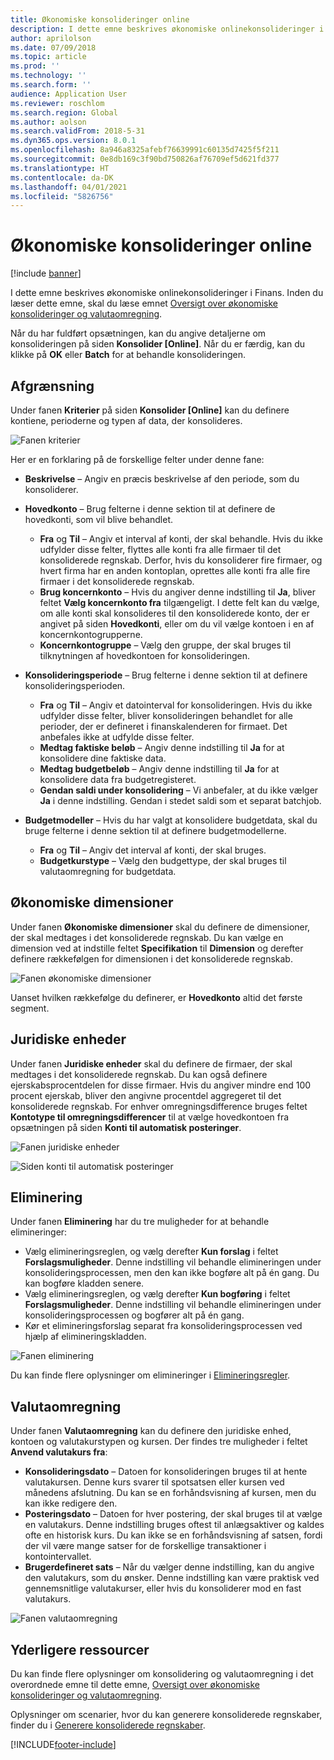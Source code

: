 ```yaml
---
title: Økonomiske konsolideringer online
description: I dette emne beskrives økonomiske onlinekonsolideringer i Finans.
author: aprilolson
ms.date: 07/09/2018
ms.topic: article
ms.prod: ''
ms.technology: ''
ms.search.form: ''
audience: Application User
ms.reviewer: roschlom
ms.search.region: Global
ms.author: aolson
ms.search.validFrom: 2018-5-31
ms.dyn365.ops.version: 8.0.1
ms.openlocfilehash: 8a946a8325afebf76639991c60135d7425f5f211
ms.sourcegitcommit: 0e8db169c3f90bd750826af76709ef5d621fd377
ms.translationtype: HT
ms.contentlocale: da-DK
ms.lasthandoff: 04/01/2021
ms.locfileid: "5826756"
---
```

# <a name="online-financial-consolidations"></a>Økonomiske konsolideringer online

[!include [banner](../includes/banner.md)]

I dette emne beskrives økonomiske onlinekonsolideringer i Finans. Inden du læser dette emne, skal du læse emnet [Oversigt over økonomiske konsolideringer og valutaomregning](financial-consolidations-currency-translation.md).

Når du har fuldført opsætningen, kan du angive detaljerne om konsolideringen på siden **Konsolider [Online]**. Når du er færdig, kan du klikke på **OK** eller **Batch** for at behandle konsolideringen.

## <a name="criteria"></a>Afgrænsning
Under fanen **Kriterier** på siden **Konsolider [Online]** kan du definere kontiene, perioderne og typen af data, der konsolideres.

![Fanen kriterier](./media/criteria-consolidate-online.png "Fanen kriterier")

Her er en forklaring på de forskellige felter under denne fane:

- **Beskrivelse** – Angiv en præcis beskrivelse af den periode, som du konsoliderer.
- **Hovedkonto** – Brug felterne i denne sektion til at definere de hovedkonti, som vil blive behandlet.

    - **Fra** og **Til** – Angiv et interval af konti, der skal behandle. Hvis du ikke udfylder disse felter, flyttes alle konti fra alle firmaer til det konsoliderede regnskab. Derfor, hvis du konsoliderer fire firmaer, og hvert firma har en anden kontoplan, oprettes alle konti fra alle fire firmaer i det konsoliderede regnskab.
    - **Brug koncernkonto** – Hvis du angiver denne indstilling til **Ja**, bliver feltet **Vælg koncernkonto fra** tilgængeligt. I dette felt kan du vælge, om alle konti skal konsolideres til den konsoliderede konto, der er angivet på siden **Hovedkonti**, eller om du vil vælge kontoen i en af koncernkontogrupperne.
    - **Koncernkontogruppe** – Vælg den gruppe, der skal bruges til tilknytningen af hovedkontoen for konsolideringen.

- **Konsolideringsperiode** – Brug felterne i denne sektion til at definere konsolideringsperioden.

    - **Fra** og **Til** – Angiv et datointerval for konsolideringen. Hvis du ikke udfylder disse felter, bliver konsolideringen behandlet for alle perioder, der er defineret i finanskalenderen for firmaet. Det anbefales ikke at udfylde disse felter.
    - **Medtag faktiske beløb** – Angiv denne indstilling til **Ja** for at konsolidere dine faktiske data.
    - **Medtag budgetbeløb** – Angiv denne indstilling til **Ja** for at konsolidere data fra budgetregisteret.
    - **Gendan saldi under konsolidering** – Vi anbefaler, at du ikke vælger **Ja** i denne indstilling. Gendan i stedet saldi som et separat batchjob.

- **Budgetmodeller** – Hvis du har valgt at konsolidere budgetdata, skal du bruge felterne i denne sektion til at definere budgetmodellerne.

    - **Fra** og **Til** – Angiv det interval af konti, der skal bruges.
    - **Budgetkurstype** – Vælg den budgettype, der skal bruges til valutaomregning for budgetdata.

## <a name="financial-dimensions"></a>Økonomiske dimensioner
Under fanen **Økonomiske dimensioner** skal du definere de dimensioner, der skal medtages i det konsoliderede regnskab. Du kan vælge en dimension ved at indstille feltet **Specifikation** til **Dimension** og derefter definere rækkefølgen for dimensionen i det konsoliderede regnskab.

![Fanen økonomiske dimensioner](./media/financial-dimensions-cons.png "Fanen økonomiske dimensioner")

Uanset hvilken rækkefølge du definerer, er **Hovedkonto** altid det første segment.

## <a name="legal-entities"></a>Juridiske enheder
Under fanen **Juridiske enheder** skal du definere de firmaer, der skal medtages i det konsoliderede regnskab. Du kan også definere ejerskabsprocentdelen for disse firmaer. Hvis du angiver mindre end 100 procent ejerskab, bliver den angivne procentdel aggregeret til det konsoliderede regnskab. For enhver omregningsdifference bruges feltet **Kontotype til omregningsdifferencer** til at vælge hovedkontoen fra opsætningen på siden **Konti til automatisk posteringer**.

![Fanen juridiske enheder](./media/legal-entities-cons.png "Fanen juridiske enheder")

![Siden konti til automatisk posteringer](./media/accounts-for-automatic-cons.png "Siden konti til automatisk posteringer")

## <a name="elimination"></a>Eliminering
Under fanen **Eliminering** har du tre muligheder for at behandle elimineringer:

- Vælg elimineringsreglen, og vælg derefter **Kun forslag** i feltet **Forslagsmuligheder**. Denne indstilling vil behandle elimineringen under konsolideringsprocessen, men den kan ikke bogføre alt på én gang. Du kan bogføre kladden senere.
- Vælg elimineringsreglen, og vælg derefter **Kun bogføring** i feltet **Forslagsmuligheder**. Denne indstilling vil behandle elimineringen under konsolideringsprocessen og bogfører alt på én gang.
- Kør et elimineringsforslag separat fra konsolideringsprocessen ved hjælp af elimineringskladden.

![Fanen eliminering](./media/elimination-cons-onl.png "Fanen eliminering")

Du kan finde flere oplysninger om elimineringer i [Elimineringsregler](./elimination-rules.md).

## <a name="currency-translation"></a>Valutaomregning
Under fanen **Valutaomregning** kan du definere den juridiske enhed, kontoen og valutakurstypen og kursen. Der findes tre muligheder i feltet **Anvend valutakurs fra**:

- **Konsolideringsdato** – Datoen for konsolideringen bruges til at hente valutakursen. Denne kurs svarer til spotsatsen eller kursen ved månedens afslutning. Du kan se en forhåndsvisning af kursen, men du kan ikke redigere den.
- **Posteringsdato** – Datoen for hver postering, der skal bruges til at vælge en valutakurs. Denne indstilling bruges oftest til anlægsaktiver og kaldes ofte en historisk kurs. Du kan ikke se en forhåndsvisning af satsen, fordi der vil være mange satser for de forskellige transaktioner i kontointervallet.
- **Brugerdefineret sats** – Når du vælger denne indstilling, kan du angive den valutakurs, som du ønsker. Denne indstilling kan være praktisk ved gennemsnitlige valutakurser, eller hvis du konsoliderer mod en fast valutakurs.

![Fanen valutaomregning](./media/currency-translation-cons-online.png "Fanen valutaomregning")

## <a name="additional-resources"></a>Yderligere ressourcer

Du kan finde flere oplysninger om konsolidering og valutaomregning i det overordnede emne til dette emne, [Oversigt over økonomiske konsolideringer og valutaomregning](./financial-consolidations-currency-translation.md).

Oplysninger om scenarier, hvor du kan generere konsoliderede regnskaber, finder du i [Generere konsoliderede regnskaber](./generating-consolidated-financial-statements.md).


[!INCLUDE[footer-include](../../includes/footer-banner.md)]